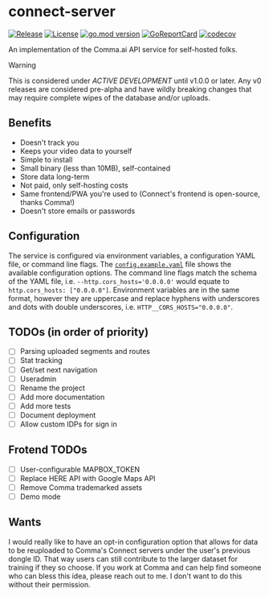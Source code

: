 # connect-server

[![Release](https://github.com/USA-RedDragon/connect-server/actions/workflows/release.yaml/badge.svg)](https://github.com/USA-RedDragon/connect-server/actions/workflows/release.yaml) [![License](https://badgen.net/github/license/USA-RedDragon/connect-server)](https://github.com/USA-RedDragon/connect-server/blob/master/LICENSE) [![go.mod version](https://img.shields.io/github/go-mod/go-version/USA-RedDragon/connect-server.svg)](https://github.com/USA-RedDragon/connect-server) [![GoReportCard](https://goreportcard.com/badge/github.com/USA-RedDragon/connect-server)](https://goreportcard.com/report/github.com/USA-RedDragon/connect-server) [![codecov](https://codecov.io/gh/USA-RedDragon/connect-server/graph/badge.svg?token=6ASKMAKOZE)](https://codecov.io/gh/USA-RedDragon/connect-server)

An implementation of the Comma.ai API service for self-hosted folks.

> [!WARNING]
> This is considered under _ACTIVE DEVELOPMENT_ until v1.0.0 or later.
> Any v0 releases are considered pre-alpha and have wildly breaking changes that may require complete wipes of the database and/or uploads.

## Benefits

- Doesn't track you
- Keeps your video data to yourself
- Simple to install
- Small binary (less than 10MB), self-contained
- Store data long-term
- Not paid, only self-hosting costs
- Same frontend/PWA you're used to (Connect's frontend is open-source, thanks Comma!)
- Doesn't store emails or passwords

## Configuration

The service is configured via environment variables, a configuration YAML file, or command line flags. The [`config.example.yaml`](config.example.yaml) file shows the available configuration options. The command line flags match the schema of the YAML file, i.e. `--http.cors_hosts='0.0.0.0'` would equate to `http.cors_hosts: ["0.0.0.0"]`. Environment variables are in the same format, however they are uppercase and replace hyphens with underscores and dots with double underscores, i.e. `HTTP__CORS_HOSTS="0.0.0.0"`.

## TODOs (in order of priority)

- [ ] Parsing uploaded segments and routes
- [ ] Stat tracking
- [ ] Get/set next navigation
- [ ] Useradmin
- [ ] Rename the project
- [ ] Add more documentation
- [ ] Add more tests
- [ ] Document deployment
- [ ] Allow custom IDPs for sign in

## Frotend TODOs

- [ ] User-configurable MAPBOX_TOKEN
- [ ] Replace HERE API with Google Maps API
- [ ] Remove Comma trademarked assets
- [ ] Demo mode

## Wants

I would really like to have an opt-in configuration option that allows for data to be reuploaded to Comma's Connect servers under the user's previous dongle ID. That way users can still contribute to the larger dataset for training if they so choose. If you work at Comma and can help find someone who can bless this idea, please reach out to me. I don't want to do this without their permission.
